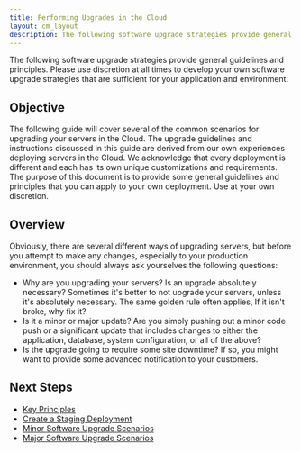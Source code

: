 ```yaml
---
title: Performing Upgrades in the Cloud
layout: cm_layout
description: The following software upgrade strategies provide general guidelines and principles. Please use discretion at all times to develop your own software upgrade strategies that are sufficient for your application and environment.
---
```


The following software upgrade strategies provide general guidelines and principles. Please use discretion at all times to develop your own software upgrade strategies that are sufficient for your application and environment.

## Objective

The following guide will cover several of the common scenarios for upgrading your servers in the Cloud. The upgrade guidelines and instructions discussed in this guide are derived from our own experiences deploying servers in the Cloud. We acknowledge that every deployment is different and each has its own unique customizations and requirements. The purpose of this document is to provide some general guidelines and principles that you can apply to your own deployment. Use at your own discretion.

## Overview

Obviously, there are several different ways of upgrading servers, but before you attempt to make any changes, especially to your production environment, you should always ask yourselves the following questions:

* Why are you upgrading your servers? Is an upgrade absolutely necessary? Sometimes it's better to not upgrade your servers, unless it's absolutely necessary. The same golden rule often applies, If it isn't broke, why fix it?
* Is it a minor or major update? Are you simply pushing out a minor code push or a significant update that includes changes to either the application, database, system configuration, or all of the above?
* Is the upgrade going to require some site downtime? If so, you might want to provide some advanced notification to your customers.

## Next Steps

* [Key Principles](/cm/management_guide/key_principles.html)
* [Create a Staging Deployment](/cm/management_guide/create_a_staging_deployment.html)
* [Minor Software Upgrade Scenarios](/cm/management_guide/minor_software_upgrade_scenarios.html)
* [Major Software Upgrade Scenarios](/cm/management_guide/major_software_upgrade_scenarios.html)
